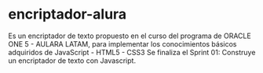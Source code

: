 # encriptador-alura
Es un encriptador de texto propuesto en el curso del programa de ORACLE ONE 5 - AULARA LATAM,  para implementar los conocimientos básicos  adquiridos  de  JavaScript - HTML5 - CSS3
Se finaliza el Sprint 01: Construye un encriptador de texto con Javascript.
